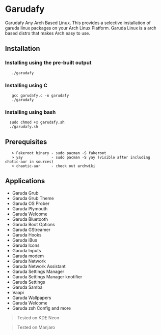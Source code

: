 # Garudafy
Garudafy Any Arch Based Linux.
This provides a selective installation of garuda linux packages on your Arch Linux Platform. 
Garuda Linux is a arch based distro that makes Arch easy to use. 

## Installation
### Installing using the pre-built output
```
   ./garudafy
```
### Installing using C
```
   gcc garudafy.c -o garudafy
   ./garudafy
```
### Installing using bash
```
  sudo chmod +x garudafy.sh
  ./garudafy.sh
```

## Prerequisites
```
   > Fakeroot binary - sudo pacman -S fakeroot
   > yay             - sudo pacman -S yay (visible after including chotic-aur in sources)
   > chaotic-aur     - check out archwiki
```

## Applications 
 * Garuda Grub
 * Garuda Grub Theme 
 * Garuda OS Prober 
 * Garuda Plymouth
 * Garuda Welcome
 * Garuda Bluetooth 
 * Garuda Boot Options
 * Garuda GStreamer
 * Garuda Hooks
 * Garuda iBus
 * Garuda Icons
 * Garuda Inputs
 * Garuda modem
 * Garuda Network
 * Garuda Network Assistant
 * Garuda Settings Manager
 * Garuda Settings Manager knotifier
 * Garuda Settings 
 * Garuda Samba 
 * Vaapi
 * Garuda Wallpapers
 * Garuda Welcome
 * Garuda zsh Config and more




 > Tested on KDE Neon

 > Tested on Manjaro
